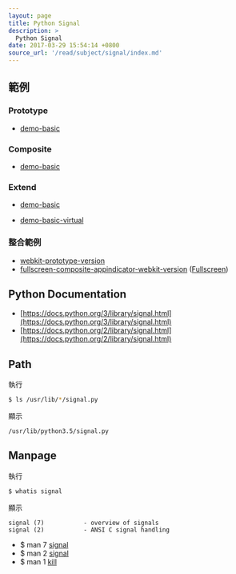 ```yaml
---
layout: page
title: Python Signal
description: >
  Python Signal
date: 2017-03-29 15:54:14 +0800
source_url: '/read/subject/signal/index.md'
---
```


## 範例

### Prototype

* [demo-basic](https://github.com/foreachsam/book-lang-python/blob/gh-pages/example/subject/siginal/prototype/demo-basic/main.py)

### Composite

* [demo-basic](https://github.com/foreachsam/book-lang-python/blob/gh-pages/example/subject/siginal/composite/demo-basic/main.py)


### Extend

* [demo-basic](https://github.com/foreachsam/book-lang-python/blob/gh-pages/example/subject/siginal/extend/demo-basic/main.py)

* [demo-basic-virtual](https://github.com/foreachsam/book-lang-python/blob/gh-pages/example/subject/siginal/extend/demo-basic-virtual/main.py)


### 整合範例

* [webkit-prototype-version](https://github.com/foreachsam/book-lang-python/blob/gh-pages/example/subject/webkit/webkit-prototype-version/main.py)
* [fullscreen-composite-appindicator-webkit-version](https://github.com/foreachsam/book-lang-python/blob/gh-pages/example/subject/fullscreen/fullscreen-composite-appindicator-webkit-version/main.py) ([Fullscreen](https://foreachsam.github.io/book-lang-python/read/subject/fullscreen/))

## Python Documentation

* [https://docs.python.org/3/library/signal.html](https://docs.python.org/3/library/signal.html)
* [https://docs.python.org/2/library/signal.html](https://docs.python.org/2/library/signal.html)


## Path

執行

``` sh
$ ls /usr/lib/*/signal.py
```

顯示

```
/usr/lib/python3.5/signal.py
```

## Manpage

執行

``` sh
$ whatis signal
```

顯示

```
signal (7)           - overview of signals
signal (2)           - ANSI C signal handling
```

* $ man 7 [signal](http://manpages.ubuntu.com/manpages/xenial/en/man7/signal.7.html)
* $ man 2 [signal](http://manpages.ubuntu.com/manpages/xenial/en/man2/signal.2.html)
* $ man 1 [kill](http://manpages.ubuntu.com/manpages/xenial/en/man1/kill.1.html)
